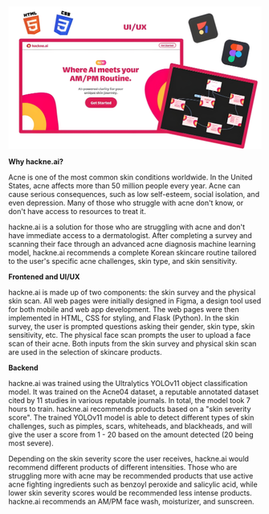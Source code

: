 ![image_alt](https://github.com/lukietee/hackne.ai/blob/41e5066743ae7f1ec1f2a441c678e218b7616fe3/acne1%20(1).jpg)

**Why hackne.ai?**

Acne is one of the most common skin conditions worldwide. In the United States, acne affects more than 50 million people every year. Acne can cause serious consequences, such as low self-esteem, social isolation, and even depression. Many of those who struggle with acne don't know, or don't have access to resources to treat it.

hackne.ai is a solution for those who are struggling with acne and don't have immediate access to a dermatologist. After completing a survey and scanning their face through an advanced acne diagnosis machine learning model, hackne.ai recommends a complete Korean skincare routine tailored to the user's specific acne challenges, skin type, and skin sensitivity.


**Frontened and UI/UX**

hackne.ai is made up of two components: the skin survey and the physical skin scan. All web pages were initially designed in Figma, a design tool used for both mobile and web app development. The web pages were then implemented in HTML, CSS for styling, and Flask (Python). In the skin survey, the user is prompted questions asking their gender, skin type, skin sensitivity, etc. The physical face scan prompts the user to upload a face scan of their acne. Both inputs from the skin survey and physical skin scan are used in the selection of skincare products.


**Backend**

hackne.ai was trained using the Ultralytics YOLOv11 object classification model. It was trained on the Acne04 dataset, a reputable annotated dataset cited by 11 studies in various reputable journals. In total, the model took 7 hours to train. hackne.ai recommends products based on a "skin severity score". The trained YOLOv11 model is able to detect different types of skin challenges, such as pimples, scars, whiteheads, and blackheads, and will give the user a score from 1 - 20 based on the amount detected (20 being most severe). 

Depending on the skin severity score the user receives, hackne.ai would recommend different products of different intensities. Those who are struggling more with acne may be recommended products that use active acne fighting ingredients such as benzoyl peroxide and salicylic acid, while lower skin severity scores would be recommended less intense products. hackne.ai recommends an AM/PM face wash, moisturizer, and sunscreen.
